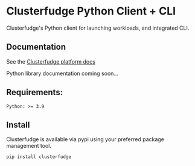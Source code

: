 # Clusterfudge Python Client + CLI

Clusterfudge's Python client for launching workloads, and integrated CLI.

## Documentation

See the [Clusterfudge platform docs](https://docs.clusterfudge.com)

Python library documentation coming soon...

## Requirements:

    Python: >= 3.9

## Install

Clusterfudge is available via pypi using your preferred package management tool.

`pip install clusterfudge`
